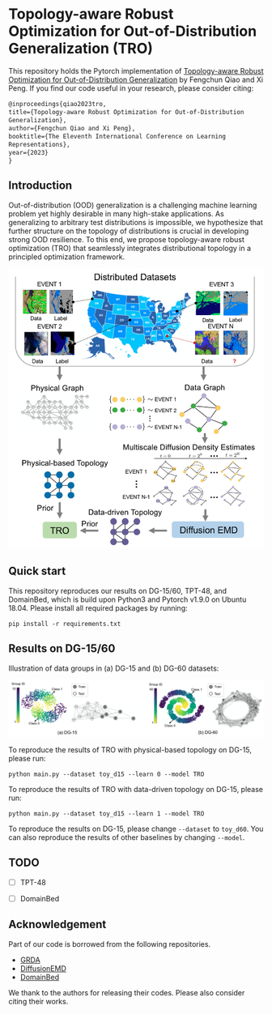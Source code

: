 # Topology-aware Robust Optimization for Out-of-Distribution Generalization (TRO)

This repository holds the Pytorch implementation of [Topology-aware Robust Optimization for Out-of-Distribution Generalization](https://openreview.net/forum?id=ylMq8MBnAp) by Fengchun Qiao and Xi Peng.
If you find our code useful in your research, please consider citing:

```
@inproceedings{qiao2023tro,
title={Topology-aware Robust Optimization for Out-of-Distribution Generalization},
author={Fengchun Qiao and Xi Peng},
booktitle={The Eleventh International Conference on Learning Representations},
year={2023}
}
```

## Introduction

Out-of-distribution (OOD) generalization is a challenging machine learning problem yet highly desirable in many high-stake applications. 
As generalizing to arbitrary test distributions is impossible, we hypothesize that further structure on the topology of distributions is crucial in developing strong OOD resilience. 
To this end, we propose topology-aware robust optimization (TRO) that seamlessly integrates distributional topology in a principled optimization framework.

![overview](fig/ICLR2023.png)


## Quick start
This repository reproduces our results on DG-15/60, TPT-48, and DomainBed, which is build upon Python3 and Pytorch v1.9.0 on Ubuntu 18.04.
Please install all required packages by running:

```
pip install -r requirements.txt
```

## Results on DG-15/60

Illustration of data groups in (a) DG-15 and (b) DG-60 datasets:

![toy](fig/toy.png)

To reproduce the results of TRO with physical-based topology on DG-15, please run:

```
python main.py --dataset toy_d15 --learn 0 --model TRO
```

To reproduce the results of TRO with data-driven topology on DG-15, please run:

```
python main.py --dataset toy_d15 --learn 1 --model TRO
```

To reproduce the results on DG-15, please change `--dataset` to `toy_d60`.
You can also reproduce the results of other baselines by changing `--model`.

## TODO

- [ ] TPT-48
- [ ] DomainBed 





## Acknowledgement

Part of our code is borrowed from the following repositories.

- [GRDA](https://github.com/Wang-ML-Lab/GRDA)
- [DiffusionEMD](https://github.com/KrishnaswamyLab/DiffusionEMD)
- [DomainBed](https://github.com/facebookresearch/DomainBed)

We thank to the authors for releasing their codes. Please also consider citing their works.